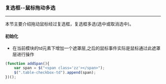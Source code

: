 ### 复选框--鼠标拖动多选
***
本节主要介绍拖动鼠标经过复选框，复选框多选(选中或取消选中)。
#### 初始化
* 在当前模块的td元素下增加一个遮罩层,之后的鼠标事件实际是鼠标通过此遮罩层进行操作
```js
(function addSpan(){
    var span = $("<span class='zz'></span>");
    $(".table-checkbox-td").append(span);
})();
```


